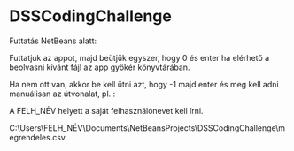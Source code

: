 # DSSCodingChallenge

Futtatás NetBeans alatt:

Futtatjuk az appot, majd beütjük egyszer, hogy 0 és enter ha elérhető a beolvasni kívánt fájl az app gyökér könyvtárában.

Ha nem ott van, akkor be kell ütni azt, hogy -1 majd enter és meg kell adni manuálisan az útvonalat, pl. :

A FELH_NÉV helyett a saját felhasználónevet kell írni.

C:\Users\FELH_NÉV\Documents\NetBeansProjects\DSSCodingChallenge\megrendeles.csv
